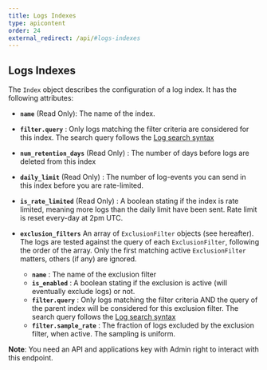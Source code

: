 ```yaml
---
title: Logs Indexes
type: apicontent
order: 24
external_redirect: /api/#logs-indexes
---
```


## Logs Indexes

The `Index` object describes the configuration of a log index. It has the following attributes:

* **`name`** (Read Only):
    The name of the index.
* **`filter.query`** :
    Only logs matching the filter criteria are considered for this index.
    The search query follows the [Log search syntax][1]
* **`num_retention_days`** (Read Only) :
    The number of days before logs are deleted from this index
* **`daily_limit`** (Read Only) :
    The number of log-events you can send in this index before you are rate-limited.
* **`is_rate_limited`** (Read Only) :
    A boolean stating if the index is rate limited, meaning more logs than the daily limit have been sent. Rate limit is reset every-day at 2pm UTC.
* **`exclusion_filters`**
    An array of `ExclusionFilter` objects (see hereafter). The logs are tested against the query of each `ExclusionFilter`, following the order of the array. Only the first matching active `ExclusionFilter` matters, others (if any) are ignored.

  * **`name`** :
    The name of the exclusion filter
  * **`is_enabled`** :
    A boolean stating if the exclusion is active (will eventually exclude logs) or not.
  * **`filter.query`** :
    Only logs matching the filter criteria AND the query of the parent index will be considered for this exclusion filter.
    The search query follows the [Log search syntax][1]
  * **`filter.sample_rate`** :
    The fraction of logs excluded by the exclusion filter, when active. The sampling is uniform.

**Note**:  You need an API and applications key with Admin right to interact with this endpoint.

[1]: /logs/explorer/search/#search-syntax
